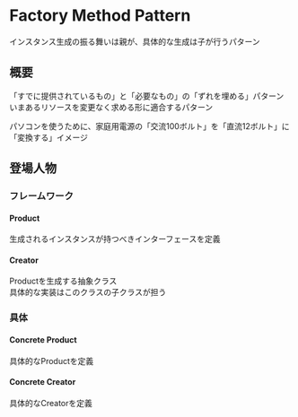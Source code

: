 # Factory Method Pattern
インスタンス生成の振る舞いは親が、具体的な生成は子が行うパターン

## 概要
「すでに提供されているもの」と「必要なもの」の「ずれを埋める」パターン  
いまあるリソースを変更なく求める形に適合するパターン  

パソコンを使うために、家庭用電源の「交流100ボルト」を「直流12ボルト」に「変換する」イメージ

## 登場人物

### フレームワーク
#### Product
生成されるインスタンスが持つべきインターフェースを定義

#### Creator
Productを生成する抽象クラス  
具体的な実装はこのクラスの子クラスが担う

### 具体
#### Concrete Product
具体的なProductを定義

#### Concrete Creator
具体的なCreatorを定義
